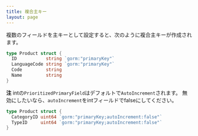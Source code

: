```yaml
---
title: 複合主キー
layout: page
---
```


複数のフィールドを主キーとして設定すると、次のように複合主キーが作成されます。

```go
type Product struct {
  ID           string `gorm:"primaryKey"`
  LanguageCode string `gorm:"primaryKey"`
  Code         string
  Name         string
}
```

**注** intの`PrioritizedPrimaryField`はデフォルトで`AutoIncrement`されます。 無効にしたいなら、`autoIncrement`をintフィールドでfalseにしてください。

```go
type Product struct {
  CategoryID uint64 `gorm:"primaryKey;autoIncrement:false"`
  TypeID     uint64 `gorm:"primaryKey;autoIncrement:false"`
}
```

